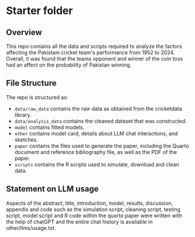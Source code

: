 # Starter folder

## Overview

This repo contains all the data and scripts required to analyze the factors affecting the Pakistani cricket team's performance from 1952 to 2024. Overall, it was found that the teams opponent and winner of the coin toss had an affect on the probability of Pakistan winning.

## File Structure

The repo is structured as:

-   `data/raw_data` contains the raw data as obtained from the cricketdata library.
-   `data/analysis_data` contains the cleaned dataset that was constructed.
-   `model` contains fitted models. 
-   `other` contains model card, details about LLM chat interactions, and sketches.
-   `paper` contains the files used to generate the paper, including the Quarto document and reference bibliography file, as well as the PDF of the paper. 
-   `scripts` contains the R scripts used to simulate, download and clean data.


## Statement on LLM usage

Aspects of the abstract, title, introduction, model, results, discussion, appendix and code such as the simulation script, cleaning script, testing script, model script and R code within the quorto paper were written with the help of chatGPT and the entire chat history is available in other/llms/usage.txt.
